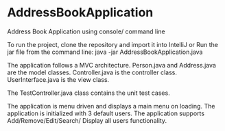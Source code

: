 # AddressBookApplication
Address Book Application using console/ command line

To run the project, clone the repository and import it into IntelliJ 
or 
Run the jar file from the command line:
java -jar AddressBookApplication.java

The application follows a MVC architecture.
Person.java and Address.java are the model classes.
Controller.java is the controller class.
UserInterface.java is the view class.

The TestController.java class contains the unit test cases.

The application is menu driven and displays a main menu on loading.
The application is initialized with 3 default users.
The application supports Add/Remove/Edit/Search/ Display all users functionality.
